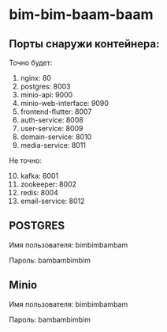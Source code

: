 # bim-bim-baam-baam

## Порты снаружи контейнера:

Точно будет:

1. nginx: 80
2. postgres: 8003
3. minio-api: 9000
4. minio-web-interface: 9090
5. frontend-flutter: 8007
6. auth-service: 8008
7. user-service: 8009
8. domain-service: 8010
9. media-service: 8011


Не точно:

10. kafka: 8001
11. zookeeper: 8002
12. redis: 8004
13. email-service: 8012

## POSTGRES

Имя пользователя: bimbimbambam

Пароль: bambambimbim

## Minio

Имя пользователя: bimbimbambam

Пароль: bambambimbim
